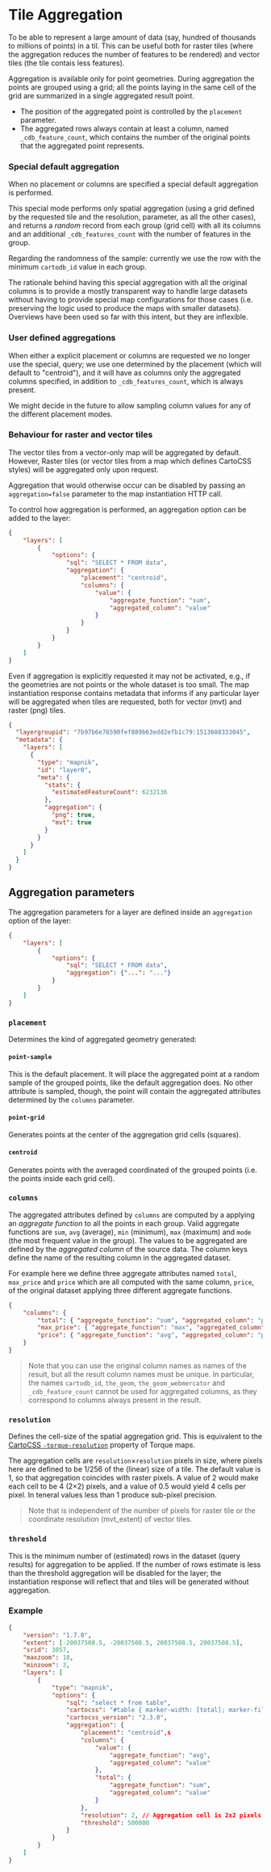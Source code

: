 # Tile Aggregation

To be able to represent a large amount of data (say, hundred of thousands to millions of points) in a til. This can be useful both for raster tiles (where the aggregation reduces the number of features to be rendered) and vector tiles (the tile contais less features).

Aggregation is available only for point geometries. During aggregation the points are grouped using a grid; all the points laying in the same cell of the grid are summarized in a single aggregated result point.
 - The position of the aggregated point is controlled by the `placement` parameter.
 - The aggregated rows always contain at least a column, named `_cdb_feature_count`, which contains the number of the original points that the aggregated point represents.

### Special default aggregation

When no placement or columns are specified a special default aggregation is performed.

This special mode performs only spatial aggregation (using a grid defined by the requested tile and the resolution, parameter, as all the other cases), and returns a _random_ record from each group (grid cell) with all its columns and an additional `_cdb_features_count` with the number of features in the group.

Regarding the randomness of the sample: currently we use the row with the minimum `cartodb_id` value in each group.

The rationale behind having this special aggregation with all the original columns is to provide a mostly transparent way to handle large datasets without having to provide special map configurations for those cases (i.e. preserving the logic used to produce the maps with smaller datasets). Overviews have been used so far with this intent, but they are inflexible.

### User defined aggregations

When either a explicit placement or columns are requested we no longer use the special, query; we use one determined by the placement (which will default to "centroid"), and it will have as columns only the aggregated columns specified, in addition to `_cdb_features_count`, which is always present.

We might decide in the future to allow sampling column values for any of the different placement modes.

### Behaviour for raster and vector tiles

The vector tiles from a vector-only map will be aggregated by default.
However, Raster tiles (or vector tiles from a map which defines CartoCSS styles) will be aggregated only upon request.

Aggregation that would otherwise occur can be disabled by passing an `aggregation=false` parameter to the map instantiation HTTP call.

To control how aggregation is performed, an aggregation option can be added to the layer:

```json
{
    "layers": [
        {
            "options": {
                "sql": "SELECT * FROM data",
                "aggregation": {
                    "placement": "centroid",
                    "columns": {
                        "value": {
                            "aggregate_function": "sum",
                            "aggregated_column": "value"
                        }
                    }
                }
            }
        }
    ]
}
```

Even if aggregation is explicitly requested it may not be activated, e.g., if the geometries are not points
or the whole dataset is too small. The map instantiation response contains metadata that informs if any particular
layer will be aggregated when tiles are requested, both for vector (mvt) and raster (png) tiles.

```json
{
  "layergroupid": "7b97b6e76590fef889b63edd2efb1c79:1513608333045",
  "metadata": {
    "layers": [
      {
        "type": "mapnik",
        "id": "layer0",
        "meta": {
          "stats": {
            "estimatedFeatureCount": 6232136
          },
          "aggregation": {
            "png": true,
            "mvt": true
          }
        }
      }
    ]
  }
}
```

## Aggregation parameters

The aggregation parameters for a layer are defined inside an `aggregation` option of the layer:

```json
{
    "layers": [
        {
            "options": {
                "sql": "SELECT * FROM data",
                "aggregation": {"...": "..."}
            }
        }
    ]
}
```

### `placement`

Determines the kind of aggregated geometry generated:

#### `point-sample`

This is the default placement. It will place the aggregated point at a random sample of the grouped points,
like the default aggregation does. No other attribute is sampled, though, the point will contain the aggregated attributes determined by the `columns` parameter.

#### `point-grid`

Generates points at the center of the aggregation grid cells (squares).

#### `centroid`

Generates points with the averaged coordinated of the grouped points (i.e. the points inside each grid cell).

### `columns`

The aggregated attributes defined by `columns` are computed by a applying an _aggregate function_ to all the points in each group.
Valid aggregate functions are `sum`, `avg` (average), `min` (minimum), `max` (maximum) and `mode` (the most frequent value in the group).
The values to be aggregated are defined by the _aggregated column_ of the source data. The column keys define the name of the resulting column in the aggregated dataset.

For example here we define three aggregate attributes named `total`, `max_price` and `price` which are all computed with the same column, `price`,
of the original dataset applying three different aggregate functions.

```json
{
    "columns": {
        "total": { "aggregate_function": "sum", "aggregated_column": "price" },
        "max_price": { "aggregate_function": "max", "aggregated_column": "price" },
        "price": { "aggregate_function": "avg", "aggregated_column": "price" }
    }
}
```

> Note that you can use the original column names as names of the result, but all the result column names must be unique.  In particular, the names `cartodb_id`, `the_geom`, `the_geom_webmercator` and `_cdb_feature_count` cannot be used for aggregated columns, as they correspond to columns always present in the result.

### `resolution`

Defines the cell-size of the spatial aggregation grid. This is equivalent to the [CartoCSS `-torque-resolution`](https://carto.com/docs/carto-engine/cartocss/properties-for-torque/#-torque-resolution-float) property of Torque maps.

The aggregation cells are `resolution`×`resolution` pixels in size, where pixels here are defined to be 1/256 of the (linear) size of a tile.
The default value is 1, so that aggregation coincides with raster pixels. A value of 2 would make each cell to be 4 (2×2) pixels, and a value of
0.5 would yield 4 cells per pixel. In teneral values less than 1 produce sub-pixel precision.

> Note that is independent of the number of pixels for raster tile or the coordinate resolution (mvt_extent) of vector tiles.


### `threshold`

This is the minimum number of (estimated) rows in the dataset (query results) for aggregation to be applied. If the number of rows estimate is less than the threshold aggregation will be disabled for the layer; the instantiation response will reflect that and tiles will be generated without aggregation.

### Example

```json
{
    "version": "1.7.0",
    "extent": [-20037508.5, -20037508.5, 20037508.5, 20037508.5],
    "srid": 3857,
    "maxzoom": 18,
    "minzoom": 3,
    "layers": [
        {
            "type": "mapnik",
            "options": {
                "sql": "select * from table",
                "cartocss": "#table { marker-width: [total]; marker-fill: ramp(value, (red, green, blue), jenks); }",
                "cartocss_version": "2.3.0",
                "aggregation": {
                    "placement": "centroid",s
                    "columns": {
                        "value": {
                            "aggregate_function": "avg",
                            "aggregated_column": "value"
                        },
                        "total": {
                            "aggregate_function": "sum",
                            "aggregated_column": "value"
                        }
                    },
                    "resolution": 2, // Aggregation cell is 2x2 pixels
                    "threshold": 500000
                }
            }
        }
    ]
}
```
